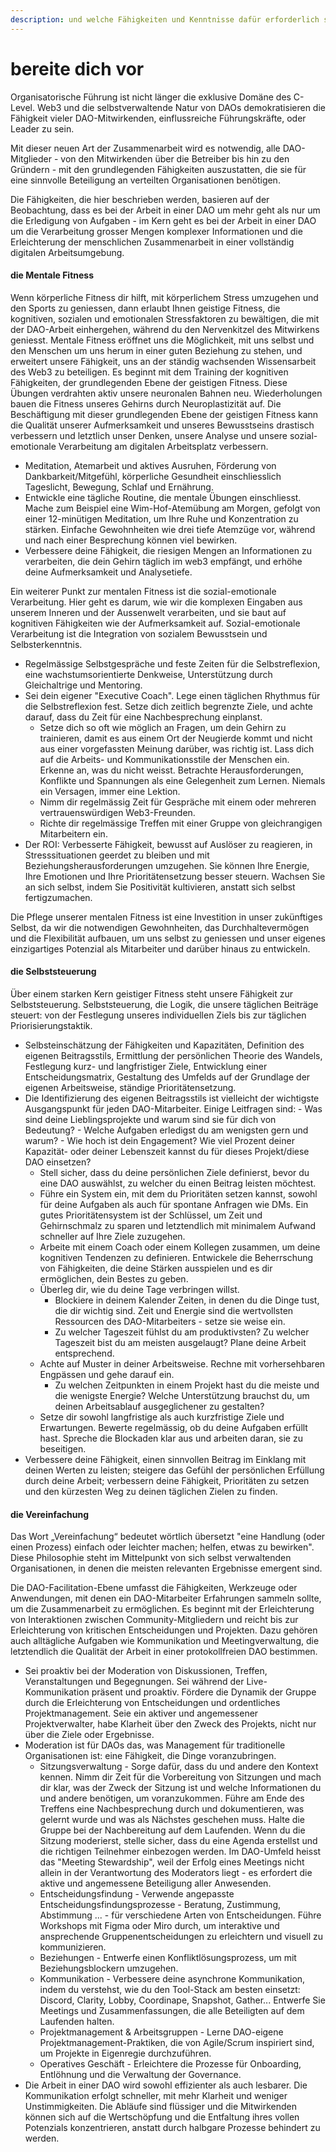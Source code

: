 ```yaml
---
description: und welche Fähigkeiten und Kenntnisse dafür erforderlich sind
---
```


# bereite dich vor

Organisatorische Führung ist nicht länger die exklusive Domäne des C-Level. Web3 und die selbstverwaltende Natur von DAOs demokratisieren die Fähigkeit vieler DAO-Mitwirkenden, einflussreiche Führungskräfte, oder Leader zu sein.

Mit dieser neuen Art der Zusammenarbeit wird es notwendig, alle DAO-Mitglieder - von den Mitwirkenden über die Betreiber bis hin zu den Gründern - mit den grundlegenden Fähigkeiten auszustatten, die sie für eine sinnvolle Beteiligung an verteilten Organisationen benötigen.

Die Fähigkeiten, die hier beschrieben werden, basieren auf der Beobachtung, dass es bei der Arbeit in einer DAO um mehr geht als nur um die Erledigung von Aufgaben - im Kern geht es bei der Arbeit in einer DAO um die Verarbeitung grosser Mengen komplexer Informationen und die Erleichterung der menschlichen Zusammenarbeit in einer vollständig digitalen Arbeitsumgebung.

#### die Mentale Fitness

Wenn körperliche Fitness dir hilft, mit körperlichem Stress umzugehen und den Sports zu geniessen, dann erlaubt Ihnen geistige Fitness, die kognitiven, sozialen und emotionalen Stressfaktoren zu bewältigen, die mit der DAO-Arbeit einhergehen, während du den Nervenkitzel des Mitwirkens geniesst. Mentale Fitness eröffnet uns die Möglichkeit, mit uns selbst und den Menschen um uns herum in einer guten Beziehung zu stehen, und erweitert unsere Fähigkeit, uns an der ständig wachsenden Wissensarbeit des Web3 zu beteiligen. Es beginnt mit dem Training der kognitiven Fähigkeiten, der grundlegenden Ebene der geistigen Fitness. Diese Übungen verdrahten aktiv unsere neuronalen Bahnen neu. Wiederholungen bauen die Fitness unseres Gehirns durch Neuroplastizität auf. Die Beschäftigung mit dieser grundlegenden Ebene der geistigen Fitness kann die Qualität unserer Aufmerksamkeit und unseres Bewusstseins drastisch verbessern und letztlich unser Denken, unsere Analyse und unsere sozial-emotionale Verarbeitung am digitalen Arbeitsplatz verbessern.

* Meditation, Atemarbeit und aktives Ausruhen, Förderung von Dankbarkeit/Mitgefühl, körperliche Gesundheit einschliesslich Tageslicht, Bewegung, Schlaf und Ernährung.
* Entwickle eine tägliche Routine, die mentale Übungen einschliesst. Mache zum Beispiel eine Wim-Hof-Atemübung am Morgen, gefolgt von einer 12-minütigen Meditation, um Ihre Ruhe und Konzentration zu stärken. Einfache Gewohnheiten wie drei tiefe Atemzüge vor, während und nach einer Besprechung können viel bewirken.
* Verbessere deine Fähigkeit, die riesigen Mengen an Informationen zu verarbeiten, die dein Gehirn täglich im web3 empfängt, und erhöhe deine Aufmerksamkeit und Analysetiefe.

Ein weiterer Punkt zur mentalen Fitness ist die sozial-emotionale Verarbeitung. Hier geht es darum, wie wir die komplexen Eingaben aus unserem Inneren und der Aussenwelt verarbeiten, und sie baut auf kognitiven Fähigkeiten wie der Aufmerksamkeit auf. Sozial-emotionale Verarbeitung ist die Integration von sozialem Bewusstsein und Selbsterkenntnis.

* Regelmässige Selbstgespräche und feste Zeiten für die Selbstreflexion, eine wachstumsorientierte Denkweise, Unterstützung durch Gleichaltrige und Mentoring.
* Sei dein eigener "Executive Coach". Lege einen täglichen Rhythmus für die Selbstreflexion fest. Setze dich zeitlich begrenzte Ziele, und achte darauf, dass du Zeit für eine Nachbesprechung einplanst.
  * Setze dich so oft wie möglich an Fragen, um dein Gehirn zu trainieren, damit es aus einem Ort der Neugierde kommt und nicht aus einer vorgefassten Meinung darüber, was richtig ist. Lass dich auf die Arbeits- und Kommunikationsstile der Menschen ein. Erkenne an, was du nicht weisst. Betrachte Herausforderungen, Konflikte und Spannungen als eine Gelegenheit zum Lernen. Niemals ein Versagen, immer eine Lektion.
  * Nimm dir regelmässig Zeit für Gespräche mit einem oder mehreren vertrauenswürdigen Web3-Freunden.
  * Richte dir regelmässige Treffen mit einer Gruppe von gleichrangigen Mitarbeitern ein.
* Der ROI: Verbesserte Fähigkeit, bewusst auf Auslöser zu reagieren, in Stresssituationen geerdet zu bleiben und mit Beziehungsherausforderungen umzugehen. Sie können Ihre Energie, Ihre Emotionen und Ihre Prioritätensetzung besser steuern. Wachsen Sie an sich selbst, indem Sie Positivität kultivieren, anstatt sich selbst fertigzumachen.

Die Pflege unserer mentalen Fitness ist eine Investition in unser zukünftiges Selbst, da wir die notwendigen Gewohnheiten, das Durchhaltevermögen und die Flexibilität aufbauen, um uns selbst zu geniessen und unser eigenes einzigartiges Potenzial als Mitarbeiter und darüber hinaus zu entwickeln.

#### die Selbststeuerung

Über einem starken Kern geistiger Fitness steht unsere Fähigkeit zur Selbststeuerung. Selbststeuerung, die Logik, die unsere täglichen Beiträge steuert: von der Festlegung unseres individuellen Ziels bis zur täglichen Priorisierungstaktik.

* Selbsteinschätzung der Fähigkeiten und Kapazitäten, Definition des eigenen Beitragsstils, Ermittlung der persönlichen Theorie des Wandels, Festlegung kurz- und langfristiger Ziele, Entwicklung einer Entscheidungsmatrix, Gestaltung des Umfelds auf der Grundlage der eigenen Arbeitsweise, ständige Prioritätensetzung.
* Die Identifizierung des eigenen Beitragsstils ist vielleicht der wichtigste Ausgangspunkt für jeden DAO-Mitarbeiter. Einige Leitfragen sind: - Was sind deine Lieblingsprojekte und warum sind sie für dich von Bedeutung? - Welche Aufgaben erledigst du am wenigsten gern und warum? - Wie hoch ist dein Engagement? Wie viel Prozent deiner Kapazität- oder deiner Lebenszeit kannst du für dieses Projekt/diese DAO einsetzen?
  * Stell sicher, dass du deine persönlichen Ziele definierst, bevor du eine DAO auswählst, zu welcher du einen Beitrag leisten möchtest.
  * Führe ein System ein, mit dem du Prioritäten setzen kannst, sowohl für deine Aufgaben als auch für spontane Anfragen wie DMs. Ein gutes Prioritätensystem ist der Schlüssel, um Zeit und Gehirnschmalz zu sparen und letztendlich mit minimalem Aufwand schneller auf Ihre Ziele zuzugehen.
  * Arbeite mit einem Coach oder einem Kollegen zusammen, um deine kognitiven Tendenzen zu definieren. Entwickele die Beherrschung von Fähigkeiten, die deine Stärken ausspielen und es dir ermöglichen, dein Bestes zu geben.
  * Überleg dir, wie du deine Tage verbringen willst.
    * Blockiere in deinem Kalender Zeiten, in denen du die Dinge tust, die dir wichtig sind. Zeit und Energie sind die wertvollsten Ressourcen des DAO-Mitarbeiters - setze sie weise ein.
    * Zu welcher Tageszeit fühlst du am produktivsten? Zu welcher Tageszeit bist du am meisten ausgelaugt? Plane deine Arbeit entsprechend.
  * Achte auf Muster in deiner Arbeitsweise. Rechne mit vorhersehbaren Engpässen und gehe darauf ein.
    * Zu welchen Zeitpunkten in einem Projekt hast du die meiste und die wenigste Energie? Welche Unterstützung brauchst du, um deinen Arbeitsablauf ausgeglichener zu gestalten?
  * Setze dir sowohl langfristige als auch kurzfristige Ziele und Erwartungen. Bewerte regelmässig, ob du deine Aufgaben erfüllt hast. Spreche die Blockaden klar aus und arbeiten daran, sie zu beseitigen.
* Verbessere deine Fähigkeit, einen sinnvollen Beitrag im Einklang mit deinen Werten zu leisten; steigere das Gefühl der persönlichen Erfüllung durch deine Arbeit; verbessern deine Fähigkeit, Prioritäten zu setzen und den kürzesten Weg zu deinen täglichen Zielen zu finden.

#### die Vereinfachung

Das Wort „Vereinfachung“ bedeutet wörtlich übersetzt "eine Handlung (oder einen Prozess) einfach oder leichter machen; helfen, etwas zu bewirken". Diese Philosophie steht im Mittelpunkt von sich selbst verwaltenden Organisationen, in denen die meisten relevanten Ergebnisse emergent sind.

Die DAO-Facilitation-Ebene umfasst die Fähigkeiten, Werkzeuge oder Anwendungen, mit denen ein DAO-Mitarbeiter Erfahrungen sammeln sollte, um die Zusammenarbeit zu ermöglichen. Es beginnt mit der Erleichterung von Interaktionen zwischen Community-Mitgliedern und reicht bis zur Erleichterung von kritischen Entscheidungen und Projekten. Dazu gehören auch alltägliche Aufgaben wie Kommunikation und Meetingverwaltung, die letztendlich die Qualität der Arbeit in einer protokollfreien DAO bestimmen.

* Sei proaktiv bei der Moderation von Diskussionen, Treffen, Veranstaltungen und Begegnungen. Sei während der Live-Kommunikation präsent und proaktiv. Fördere die Dynamik der Gruppe durch die Erleichterung von Entscheidungen und ordentliches Projektmanagement. Seie ein aktiver und angemessener Projektverwalter, habe Klarheit über den Zweck des Projekts, nicht nur über die Ziele oder Ergebnisse.
* Moderation ist für DAOs das, was Management für traditionelle Organisationen ist: eine Fähigkeit, die Dinge voranzubringen.
  * Sitzungsverwaltung - Sorge dafür, dass du und andere den Kontext kennen. Nimm dir Zeit für die Vorbereitung von Sitzungen und mach dir klar, was der Zweck der Sitzung ist und welche Informationen du und andere benötigen, um voranzukommen. Führe am Ende des Treffens eine Nachbesprechung durch und dokumentieren, was gelernt wurde und was als Nächstes geschehen muss. Halte die Gruppe bei der Nachbereitung auf dem Laufenden. Wenn du die Sitzung moderierst, stelle sicher, dass du eine Agenda erstellst und die richtigen Teilnehmer einbezogen werden. Im DAO-Umfeld heisst das "Meeting Stewardship", weil der Erfolg eines Meetings nicht allein in der Verantwortung des Moderators liegt - es erfordert die aktive und angemessene Beteiligung aller Anwesenden.
  * Entscheidungsfindung - Verwende angepasste Entscheidungsfindungsprozesse - Beratung, Zustimmung, Abstimmung ... - für verschiedene Arten von Entscheidungen. Führe Workshops mit Figma oder Miro durch, um interaktive und ansprechende Gruppenentscheidungen zu erleichtern und visuell zu kommunizieren.
  * Beziehungen - Entwerfe einen Konfliktlösungsprozess, um mit Beziehungsblockern umzugehen.
  * Kommunikation - Verbessere deine asynchrone Kommunikation, indem du verstehst, wie du den Tool-Stack am besten einsetzt: Discord, Clarity, Lobby, Coordinape, Snapshot, Gather... Entwerfe Sie Meetings und Zusammenfassungen, die alle Beteiligten auf dem Laufenden halten.
  * Projektmanagement & Arbeitsgruppen - Lerne DAO-eigene Projektmanagement-Praktiken, die von Agile/Scrum inspiriert sind, um Projekte in Eigenregie durchzuführen.
  * Operatives Geschäft - Erleichtere die Prozesse für Onboarding, Entlöhnung und die Verwaltung der Governance.
* Die Arbeit in einer DAO wird sowohl effizienter als auch lesbarer. Die Kommunikation erfolgt schneller, mit mehr Klarheit und weniger Unstimmigkeiten. Die Abläufe sind flüssiger und die Mitwirkenden können sich auf die Wertschöpfung und die Entfaltung ihres vollen Potenzials konzentrieren, anstatt durch halbgare Prozesse behindert zu werden.
